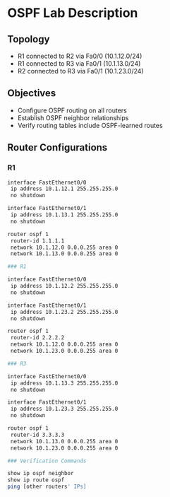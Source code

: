 # OSPF Lab Description

## Topology

- R1 connected to R2 via Fa0/0 (10.1.12.0/24)  
- R1 connected to R3 via Fa0/1 (10.1.13.0/24)  
- R2 connected to R3 via Fa0/1 (10.1.23.0/24)  

## Objectives

- Configure OSPF routing on all routers  
- Establish OSPF neighbor relationships  
- Verify routing tables include OSPF-learned routes  

## Router Configurations

### R1

```bash
interface FastEthernet0/0
 ip address 10.1.12.1 255.255.255.0
 no shutdown

interface FastEthernet0/1
 ip address 10.1.13.1 255.255.255.0
 no shutdown

router ospf 1
 router-id 1.1.1.1
 network 10.1.12.0 0.0.0.255 area 0
 network 10.1.13.0 0.0.0.255 area 0

### R1

interface FastEthernet0/0
 ip address 10.1.12.2 255.255.255.0
 no shutdown

interface FastEthernet0/1
 ip address 10.1.23.2 255.255.255.0
 no shutdown

router ospf 1
 router-id 2.2.2.2
 network 10.1.12.0 0.0.0.255 area 0
 network 10.1.23.0 0.0.0.255 area 0

### R3

interface FastEthernet0/0
 ip address 10.1.13.3 255.255.255.0
 no shutdown

interface FastEthernet0/1
 ip address 10.1.23.3 255.255.255.0
 no shutdown

router ospf 1
 router-id 3.3.3.3
 network 10.1.13.0 0.0.0.255 area 0
 network 10.1.23.0 0.0.0.255 area 0

### Verification Commands

show ip ospf neighbor
show ip route ospf
ping [other routers' IPs]
